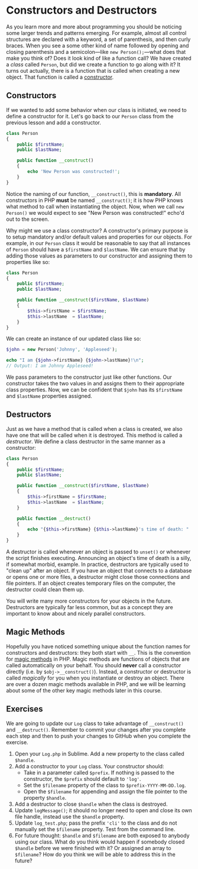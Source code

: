 # Constructors and Destructors

As you learn more and more about programming you should be noticing some larger trends and patterns emerging. For example, almost all control structures are declared with a keyword, a set of parenthesis, and then curly braces. When you see a some other kind of name followed by opening and closing parenthesis and a semicolon&mdash;like `new Person();`&mdash;what does that make you think of? Does it look kind of like a function call? We have created a *class* called `Person`, but did we create a function to go along with it? It turns out actually, there is a function that is called when creating a new object. That function is called a [constructor](http://php.net/manual/en/language.oop5.decon.php#language.oop5.decon).

## Constructors

If we wanted to add some behavior when our class is initiated, we need to define a constructor for it. Let's go back to our `Person` class from the previous lesson and add a constructor.

```php
class Person
{
    public $firstName;
    public $lastName;

    public function __construct()
    {
        echo 'New Person was constructed!';
    }
}
```

Notice the naming of our function, `__construct()`, this is **mandatory**. All constructors in PHP **must** be named `__construct()`; it is how PHP knows what method to call when instantiating the object. Now, when we call `new Person()` we would expect to see "New Person was constructed!" echo'd out to the screen.

Why might we use a class constructor? A constructor's primary purpose is to setup mandatory and/or default values and properties for our objects. For example, in our `Person` class it would be reasonable to say that all instances of `Person` should have a `$firstName` and `$lastName`. We can ensure that by adding those values as parameters to our constructor and assigning them to properties like so:

```php
class Person
{
    public $firstName;
    public $lastName;

    public function __construct($firstName, $lastName)
    {
        $this->firstName = $firstName;
        $this->lastName  = $lastName;
    }
}
```

We can create an instance of our updated class like so:

```php
$john = new Person('Johnny', 'Appleseed');

echo "I am {$john->firstName} {$john->lastName}!\n";
// Output: I am Johnny Appleseed!
```

We pass parameters to the constructor just like other functions. Our constructor takes the two values in and assigns them to their appropriate class properties. Now, we can be confident that `$john` has its `$firstName` and `$lastName` properties assigned.

## Destructors

Just as we have a method that is called when a class is created, we also have one that will be called when it is destroyed. This method is called a *destructor*. We define a class destructor in the same manner as a constructor:

```php
class Person
{
    public $firstName;
    public $lastName;

    public function __construct($firstName, $lastName)
    {
        $this->firstName = $firstName;
        $this->lastName  = $lastName;
    }

    public function __destruct()
    {
        echo "{$this->firstName} {$this->lastName}'s time of death: " . time() . PHP_EOL;
    }
}
```

A destructor is called whenever an object is passed to `unset()` or whenever the script finishes executing. Announcing an object's time of death is a silly, if somewhat morbid, example. In practice, destructors are typically used to "clean up" after an object. If you have an object that connects to a database or opens one or more files, a destructor might close those connections and file pointers. If an object creates temporary files on the computer, the destructor could clean them up.

You will write many more constructors for your objects in the future. Destructors are typically far less common, but as a concept they are important to know about and nicely parallel constructors.

## Magic Methods

Hopefully you have noticed something unique about the function names for constructors and destructors: they both start with `__`. This is the convention for [magic methods](http://www.php.net/manual/en/language.oop5.magic.php) in PHP. Magic methods are functions of objects that are called automatically on your behalf. You should **never** call a constructor directly (i.e. by `$obj->__construct()`). Instead, a constructor or destructor is called *magically* for you when you instantiate or destroy an object. There are over a dozen magic methods available in PHP, and we will be learning about some of the other key magic methods later in this course.

## Exercises

We are going to update our `Log` class to take advantage of `__construct()` and `__destruct()`. Remember to commit your changes after you complete each step and then to push your changes to GitHub when you complete the exercise.

1. Open your `Log.php` in Sublime. Add a new property to the class called `$handle`.
1. Add a constructor to your `Log` class. Your constructor should:
    - Take in a parameter called `$prefix`. If nothing is passed to the constructor, the `$prefix` should default to `'log'`.
    - Set the `$filename` property of the class to `$prefix-YYYY-MM-DD.log`.
    - Open the `$filename` for appending and assign the file pointer to the property `$handle`.
1. Add a destructor to close `$handle` when the class is destroyed.
1. Update `logMessage()`; it should no longer need to open and close its own file handle, instead use the `$handle` property.
1. Update `log_test.php`; pass the prefix `'cli'` to the class and do not manually set the `$filename` property. Test from the command line.
1. For future thought: `$handle` and `$filename` are both exposed to anybody using our class. What do you think would happen if somebody closed `$handle` before we were finished with it? Or assigned an array to `$filename`? How do you think we will be able to address this in the future?
